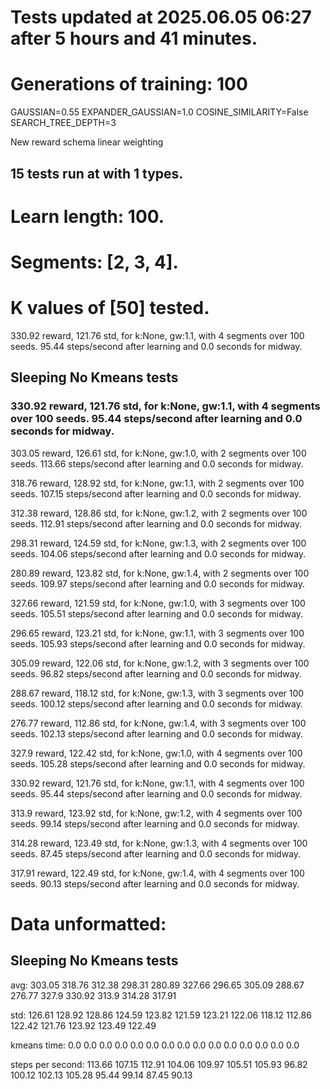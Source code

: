 # Tests updated at 2025.06.05 06:27 after 5 hours and 41 minutes.
# Generations of training: 100
GAUSSIAN=0.55
EXPANDER_GAUSSIAN=1.0
COSINE_SIMILARITY=False
SEARCH_TREE_DEPTH=3

New reward schema
linear weighting
## 15 tests run at with 1 types.
# Learn length: 100.
# Segments: [2, 3, 4].
# K values of [50] tested.

330.92 reward, 121.76 std, for k:None, gw:1.1, with 4 segments over 100 seeds.  95.44 steps/second after learning and 0.0 seconds for midway.


## Sleeping No Kmeans tests
### 330.92 reward, 121.76 std, for k:None, gw:1.1, with 4 segments over 100 seeds.  95.44 steps/second after learning and 0.0 seconds for midway.

303.05 reward, 126.61 std, for k:None, gw:1.0, with 2 segments over 100 seeds.  113.66 steps/second after learning and 0.0 seconds for midway.

318.76 reward, 128.92 std, for k:None, gw:1.1, with 2 segments over 100 seeds.  107.15 steps/second after learning and 0.0 seconds for midway.

312.38 reward, 128.86 std, for k:None, gw:1.2, with 2 segments over 100 seeds.  112.91 steps/second after learning and 0.0 seconds for midway.

298.31 reward, 124.59 std, for k:None, gw:1.3, with 2 segments over 100 seeds.  104.06 steps/second after learning and 0.0 seconds for midway.

280.89 reward, 123.82 std, for k:None, gw:1.4, with 2 segments over 100 seeds.  109.97 steps/second after learning and 0.0 seconds for midway.

327.66 reward, 121.59 std, for k:None, gw:1.0, with 3 segments over 100 seeds.  105.51 steps/second after learning and 0.0 seconds for midway.

296.65 reward, 123.21 std, for k:None, gw:1.1, with 3 segments over 100 seeds.  105.93 steps/second after learning and 0.0 seconds for midway.

305.09 reward, 122.06 std, for k:None, gw:1.2, with 3 segments over 100 seeds.  96.82 steps/second after learning and 0.0 seconds for midway.

288.67 reward, 118.12 std, for k:None, gw:1.3, with 3 segments over 100 seeds.  100.12 steps/second after learning and 0.0 seconds for midway.

276.77 reward, 112.86 std, for k:None, gw:1.4, with 3 segments over 100 seeds.  102.13 steps/second after learning and 0.0 seconds for midway.

327.9 reward, 122.42 std, for k:None, gw:1.0, with 4 segments over 100 seeds.  105.28 steps/second after learning and 0.0 seconds for midway.

330.92 reward, 121.76 std, for k:None, gw:1.1, with 4 segments over 100 seeds.  95.44 steps/second after learning and 0.0 seconds for midway.

313.9 reward, 123.92 std, for k:None, gw:1.2, with 4 segments over 100 seeds.  99.14 steps/second after learning and 0.0 seconds for midway.

314.28 reward, 123.49 std, for k:None, gw:1.3, with 4 segments over 100 seeds.  87.45 steps/second after learning and 0.0 seconds for midway.

317.91 reward, 122.49 std, for k:None, gw:1.4, with 4 segments over 100 seeds.  90.13 steps/second after learning and 0.0 seconds for midway.


# Data unformatted:



## Sleeping No Kmeans tests
avg:
303.05
318.76
312.38
298.31
280.89
327.66
296.65
305.09
288.67
276.77
327.9
330.92
313.9
314.28
317.91

std:
126.61
128.92
128.86
124.59
123.82
121.59
123.21
122.06
118.12
112.86
122.42
121.76
123.92
123.49
122.49

kmeans time:
0.0
0.0
0.0
0.0
0.0
0.0
0.0
0.0
0.0
0.0
0.0
0.0
0.0
0.0
0.0

steps per second:
113.66
107.15
112.91
104.06
109.97
105.51
105.93
96.82
100.12
102.13
105.28
95.44
99.14
87.45
90.13

